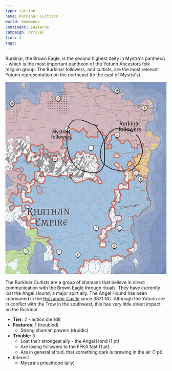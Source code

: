 ```yaml
---
type: faction
name: Rurkinar Cultists
world: Guemenos
continent: Easteros
campaign: Arrival
tier: 2
tags: 
---
```


Rurkinar, the Brown Eagle, is the second highest deity in Mystra's pantheon - which is the most important pantheon of the Yotunn Ancestors folk religion group. The Rurkinar followers, and cultists, are the most relevant Yotunn representation on the northeast (to the east of Mystra's).

![](_aux/Pasted%20image%2020230326213948.png)

The Rurkinar Cultists are a group of shamans that believe in direct communication with the Brown Eagle through rituals. They have currently lost the Angel Hound, a major spirt ally. The Angel Hound has been imprisoned in the [Holzander Castle](../locations/holzanderCastle.md) since 3871 NC. Although the Yotunn are in conflict with the Trow in the southwest, this has very little direct impact on the Rurkinar.

- **Tier**: 2 - action die 1d8
- **Features**: 1 (troubled)
	- Strong shaman powers (druidic)
- **Trouble**: 3
	- Lost their strongest ally - the Angel Hond (1 pt)
	- Are losing followers to the FFKA fast (1 pt)
	- Are in general afraid, that something dark is brewing in the air (1 pt)
- Interest
	- Mystra's priesthood (ally)



